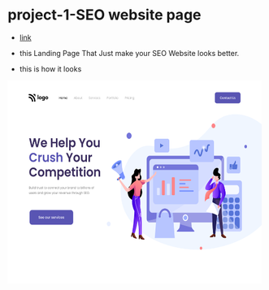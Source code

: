 
# project-1-SEO website page

* [link](https://seofsjs.netlify.app)

* this Landing Page That Just make your SEO Website looks better.

* this is how it looks

<img src="output.png"  width="500" height="400">
